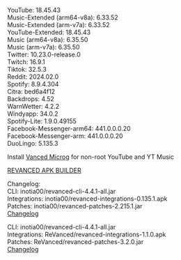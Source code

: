 YouTube: 18.45.43  
Music-Extended (arm64-v8a): 6.33.52  
Music-Extended (arm-v7a): 6.33.52  
YouTube-Extended: 18.45.43  
Music (arm64-v8a): 6.35.50  
Music (arm-v7a): 6.35.50  
Twitter: 10.23.0-release.0  
Twitch: 16.9.1  
Tiktok: 32.5.3  
Reddit: 2024.02.0  
Spotify: 8.9.4.304  
Citra: bed6a4f12  
Backdrops: 4.52  
WarnWetter: 4.2.2  
Windyapp: 34.0.2  
Spotify-Lite: 1.9.0.49155  
Facebook-Messenger-arm64: 441.0.0.0.20  
Facebook-Messenger-arm: 441.0.0.0.20  
DuoLingo: 5.135.3  

Install [Vanced Microg](https://github.com/TeamVanced/VancedMicroG/releases) for non-root YouTube and YT Music  

[REVANCED APK BUILDER](https://github.com/alsyundawy/revanced-apk-builder/)  

Changelog:  
CLI: inotia00/revanced-cli-4.4.1-all.jar  
Integrations: inotia00/revanced-integrations-0.135.1.apk  
Patches: inotia00/revanced-patches-2.215.1.jar  
[Changelog](https://github.com/inotia00/revanced-patches/releases/tag/v2.215.1)

CLI: inotia00/revanced-cli-4.4.1-all.jar  
Integrations: ReVanced/revanced-integrations-1.1.0.apk  
Patches: ReVanced/revanced-patches-3.2.0.jar  
[Changelog](https://github.com/ReVanced/revanced-patches/releases/tag/v3.2.0)  
